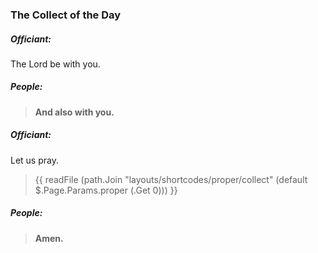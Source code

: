 ### The Collect of the Day
##### Officiant:
The Lord be with you.

##### **People:**
> **And also with you.**

##### Officiant:
Let us pray.

> {{ readFile (path.Join "layouts/shortcodes/proper/collect" (default $.Page.Params.proper (.Get 0))) }}

##### **People:**
> **Amen.**
